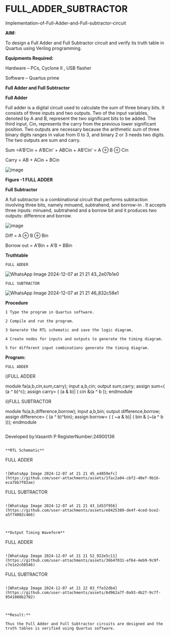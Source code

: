 # FULL_ADDER_SUBTRACTOR

Implementation-of-Full-Adder-and-Full-subtractor-circuit

**AIM:**

To design a Full Adder and Full Subtractor circuit and verify its truth table in Quartus using Verilog programming.

**Equipments Required:**

Hardware – PCs, Cyclone II , USB flasher

Software – Quartus prime

**Full Adder and Full Subtractor**

**Full Adder**

Full adder is a digital circuit used to calculate the sum of three binary bits. It consists of three inputs and two outputs. Two of the input variables, denoted by A and B, represent the two significant bits to be added. The third input, Cin, represents the carry from the previous lower significant position. Two outputs are necessary because the arithmetic sum of three binary digits ranges in value from 0 to 3, and binary 2 or 3 needs two digits. The two outputs are sum and carry.

Sum =A’B’Cin + A’BCin’ + ABCin + AB’Cin’ = A ⊕ B ⊕ Cin 

Carry = AB + ACin + BCin

![image](https://github.com/naavaneetha/FULL_ADDER_SUBTRACTOR/assets/154305477/0f30ba51-5ffb-4198-845f-18e054f675e7)

**Figure -1 FULL ADDER**

**Full Subtractor**

A full subtractor is a combinational circuit that performs subtraction involving three bits, namely minuend, subtrahend, and borrow-in . It accepts three inputs: minuend, subtrahend and a borrow bit and it produces two outputs: difference and borrow.

![image](https://github.com/naavaneetha/FULL_ADDER_SUBTRACTOR/assets/154305477/02b24f51-ab51-4304-9ad6-7b81ffc1ead5)

Diff = A ⊕ B ⊕ Bin 

Borrow out = A'Bin + A'B + BBin

**Truthtable**
```
FULL ADDER
```
![WhatsApp Image 2024-12-07 at 21 21 43_2e07b1e0](https://github.com/user-attachments/assets/b777eb51-e0e3-467e-8743-35cc101b13da)
```
FULL SUBTRACTOR
```

![WhatsApp Image 2024-12-07 at 21 21 46_832c58e1](https://github.com/user-attachments/assets/bff2c816-9ba1-4b97-9fbd-f9290d55542d)



**Procedure**
```
1 Type the program in Quartus software.

2 Compile and run the program.

3 Generate the RTL schematic and save the logic diagram.

4 Create nodes for inputs and outputs to generate the timing diagram.

5 For different input combinations generate the timing diagram.
```
**Program:**
```
FULL ADDER
```
i)FULL ADDER

module fa(a,b,cin,sum,carry);
input a,b,cin;
output sum,carry;
assign sum=( (a ^ b)^c);
assign carry= ( (a & b)| ( cin &(a ^ b ));
endmodule

ii)FULL SUBTRACTOR

module fs(a,b,difference,borrow);
input a,b,bin;
output difference,borrow;
assign difference= ( (a ^ b)^bin);
assign borrow= ( ( ~a & b)| ( bin & (~(a ^ b )));
endmodule
```
```
Developed by:Vasanth P
RegisterNumber:24900136
```

**RTL Schematic**
```
FULL ADDER
```

![WhatsApp Image 2024-12-07 at 21 21 45_e4859efc](https://github.com/user-attachments/assets/1fac2a04-cbf2-40ef-9b16-eca7bb7f02ae)
```
FULL SUBTRACTOR
```

![WhatsApp Image 2024-12-07 at 21 21 43_1d53f956](https://github.com/user-attachments/assets/e8425389-de4f-4ced-bce2-a5f74002c466)



**Output Timing Waveform**
```
FULL ADDER
```

![WhatsApp Image 2024-12-07 at 21 21 52_922e5c11](https://github.com/user-attachments/assets/36b47031-ef64-4eb9-9c9f-c7e1e2c60546)
```
FULL SUBTRACTOR
```

![WhatsApp Image 2024-12-07 at 21 22 03_ffe32db4](https://github.com/user-attachments/assets/6d962a7f-0a93-4b27-9c7f-9541080b2702)



**Result:**

Thus the Full Adder and Full Subtractor circuits are designed and the truth tables is verified using Quartus software.



